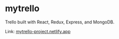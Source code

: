 # mytrello

Trello built with React, Redux, Express, and MongoDB.

Link: [mytrello-project.netlify.app](https://mytrello-project.netlify.app)
